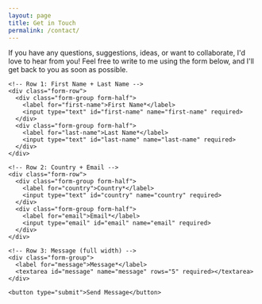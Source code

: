 ```yaml
---
layout: page
title: Get in Touch
permalink: /contact/
---
```


<div class="contact-form">
  <form action="https://formspree.io/f/manegddw" method="POST">
    <div class="intro-text">
      <p>If you have any questions, suggestions, ideas, or want to collaborate, I'd love to hear from you! Feel free to write to me using the form below, and I'll get back to you as soon as possible.</p>
    </div>

    <!-- Row 1: First Name + Last Name -->
    <div class="form-row">
      <div class="form-group form-half">
        <label for="first-name">First Name*</label>
        <input type="text" id="first-name" name="first-name" required>
      </div>
      <div class="form-group form-half">
        <label for="last-name">Last Name*</label>
        <input type="text" id="last-name" name="last-name" required>
      </div>
    </div>

    <!-- Row 2: Country + Email -->
    <div class="form-row">
      <div class="form-group form-half">
        <label for="country">Country*</label>
        <input type="text" id="country" name="country" required>
      </div>
      <div class="form-group form-half">
        <label for="email">Email*</label>
        <input type="email" id="email" name="email" required>
      </div>
    </div>

    <!-- Row 3: Message (full width) -->
    <div class="form-group">
      <label for="message">Message*</label>
      <textarea id="message" name="message" rows="5" required></textarea>
    </div>

    <button type="submit">Send Message</button>
  </form>
</div>

